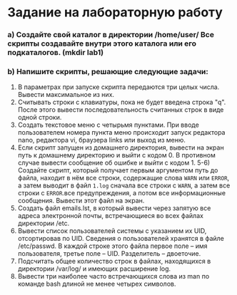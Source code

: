 # Задание на лабораторную работу
### a) Создайте свой каталог в директории /home/user/ Все скрипты создавайте внутри этого каталога или его подкаталогов. (mkdir lab1)
### b) Напишите скрипты, решающие следующие задачи:
1) В параметрах при запуске скрипта передаются три целых числа. Вывести максимальное из них.
2) Считывать строки с клавиатуры, пока не будет введена строка "q". После этого вывести
последовательность считанных строк в виде одной строки.
3) Создать текстовое меню с четырьмя пунктами. При вводе пользователем номера пункта меню
происходит запуск редактора nano, редактора vi, браузера links или выход из меню.
4) Если скрипт запущен из домашнего директория, вывести на экран путь к домашнему директорию и
выйти с кодом 0. В противном случае вывести сообщение об ошибке и выйти с кодом 1.
5-6) Создайте скрипт, который получает первым аргументом путь до файла, находит в нём все строки, 
содержащие слова `WARN` или `ERROR`, а затем выводит в файл `1.log` сначала все строки с `WARN`, 
а затем все строки с `ERROR`.все предупреждения, а потом все информационные сообщения. Вывести этот файл на
экран.
7) Создать файл emails.lst, в который вывести через запятую все адреса электронной почты,
встречающиеся во всех файлах директории /etc.
8) Вывести список пользователей системы с указанием их UID, отсортировав по UID. Сведения о
пользователей хранятся в файле /etc/passwd. В каждой строке этого файла первое поле – имя
пользователя, третье поле – UID. Разделитель – двоеточие.
9) Подсчитать общее количество строк в файлах, находящихся в директории /var/log/ и имеющих
расширение log.
10) Вывести три наиболее часто встречающихся слова из man по команде bash длиной не менее четырех
символов.
